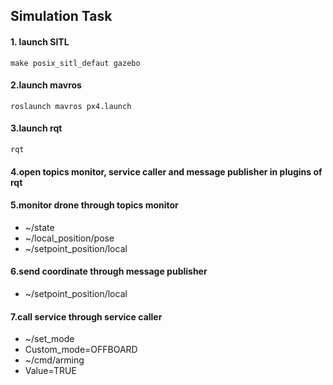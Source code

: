 ## Simulation Task
#### 1. launch SITL  
 ```shell
 make posix_sitl_defaut gazebo
 ```

#### 2.launch mavros
```shell
roslaunch mavros px4.launch
```
#### 3.launch rqt
```shell
rqt
```
#### 4.open topics monitor, service caller and message publisher in plugins of rqt

#### 5.monitor drone through topics monitor
- ~/state
- ~/local_position/pose
- ~/setpoint_position/local
#### 6.send coordinate through message publisher
- ~/setpoint_position/local
#### 7.call service through service caller
- ~/set_mode
- Custom_mode=OFFBOARD
- ~/cmd/arming
- Value=TRUE
